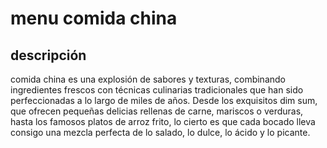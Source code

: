 # menu comida china

## descripción

comida china es una explosión de sabores y texturas, combinando ingredientes frescos con técnicas culinarias tradicionales que han sido perfeccionadas a lo largo de miles de años. Desde los exquisitos dim sum, que ofrecen pequeñas delicias rellenas de carne, mariscos o verduras, hasta los famosos platos de arroz frito, lo cierto es que cada bocado lleva consigo una mezcla perfecta de lo salado, lo dulce, lo ácido y lo picante.
